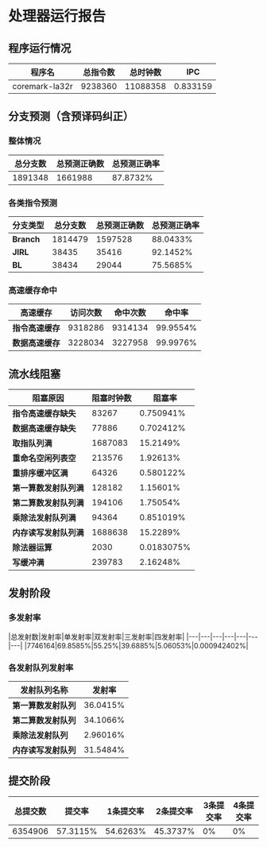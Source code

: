 # 处理器运行报告
## 程序运行情况
|程序名|总指令数|总时钟数|IPC|
|---|---|---|---|
|coremark-la32r|9238360|11088358|0.833159|

## 分支预测（含预译码纠正）
### 整体情况
|总分支数|总预测正确数|总预测正确率|
|---|---|---|
|1891348|1661988|87.8732%|

### 各类指令预测
|分支类型|总分支数|总预测正确数|总预测正确率|
|---|---|---|---|
|**Branch**| 1814479 | 1597528 | 88.0433%|
|**JIRL**| 38435 | 35416 | 92.1452%|
|**BL**| 38434 | 29044 | 75.5685%|

### 高速缓存命中
|高速缓存|访问次数|命中次数|命中率|
|---|---|---|---|
|**指令高速缓存**| 9318286 | 9314134 | 99.9554%|
|**数据高速缓存**| 3228034 | 3227958 | 99.9976%|
## 流水线阻塞
|阻塞原因|阻塞时钟数|阻塞率|
|---|---|---|
|**指令高速缓存缺失**| 83267 | 0.750941%|
|**数据高速缓存缺失**| 77886 | 0.702412%|
|**取指队列满**| 1687083 | 15.2149%|
|**重命名空闲列表空**|213576 | 1.92613%|
|**重排序缓冲区满**|64326 | 0.580122%|
|**第一算数发射队列满**|128182 | 1.15601%|
|**第二算数发射队列满**|194106 | 1.75054%|
|**乘除法发射队列满**|94364 | 0.851019%|
|**内存读写发射队列满**|1688638 | 15.2289%|
|**除法器运算**|2030 | 0.0183075%|
|**写缓冲满**|239783 | 2.16248%|

## 发射阶段
### 多发射率
|总发射数|发射率|单发射率|双发射率|三发射率|四发射率|
|---|---|---|---|---|---|---|
|7746164|69.8585%|55.25%|39.6885%|5.06053%|0.000942402%|

### 各发射队列发射率
|发射队列名称|发射率|
|---|---|
|**第一算数发射队列**|36.0415%|
|**第二算数发射队列**|34.1066%|
|**乘除法发射队列**|2.96016%|
|**内存读写发射队列**|31.5484%|

## 提交阶段
|总提交数|提交率|1条提交率|2条提交率|3条提交率|4条提交率|
|---|---|---|---|---|---|
|6354906|57.3115%|54.6263%|45.3737%|0%|0%|
